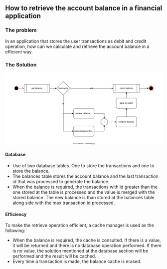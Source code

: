 ## How to retrieve the account balance in a financial application

### The problem

In an application that stores the user transactions as debit and credit operation, how can we calculate and retrieve the account balance in a efficient way.

### The Solution

![](./account-balance.svg)

#### Database

- Use of two database tables. One to store the transactions and one to store the balance.
- The balances table stores the account balance and the last transaction id that was processed to generate the balance.
- When the balance is required, the transactions with id greater than the one stored at the table is processed and the value is merged with the stored balance. The new balance is than stored at the balances table along side with the max transaction id processed.

#### Efficiency

To make the retrieve operation efficient, a cache manager is used as the following:

- When the balance is required, the cache is consulted. If there is a value, it will be returned and there is no database operation performed. If there is no value, the solution mentioned at the database section will be performed and the result will be cached.
- Every time a transaction is made, the balance cache is erased.
